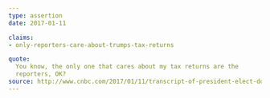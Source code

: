 ```yaml
---
type: assertion
date: 2017-01-11

claims:
- only-reporters-care-about-trumps-tax-returns

quote:
  You know, the only one that cares about my tax returns are the
  reporters, OK?
source: http://www.cnbc.com/2017/01/11/transcript-of-president-elect-donald-j-trumps-news-conference.html
---
```


